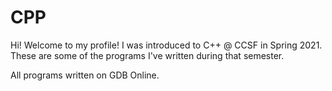 # CPP
Hi! Welcome to my profile! I was introduced to C++ @ CCSF in Spring 2021. These are some of the programs I've written during that semester.

All programs written on GDB Online.
